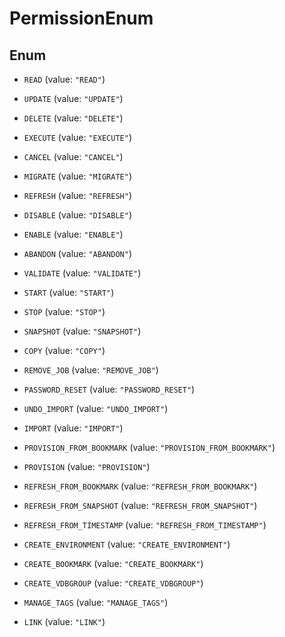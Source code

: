 

# PermissionEnum

## Enum


* `READ` (value: `"READ"`)

* `UPDATE` (value: `"UPDATE"`)

* `DELETE` (value: `"DELETE"`)

* `EXECUTE` (value: `"EXECUTE"`)

* `CANCEL` (value: `"CANCEL"`)

* `MIGRATE` (value: `"MIGRATE"`)

* `REFRESH` (value: `"REFRESH"`)

* `DISABLE` (value: `"DISABLE"`)

* `ENABLE` (value: `"ENABLE"`)

* `ABANDON` (value: `"ABANDON"`)

* `VALIDATE` (value: `"VALIDATE"`)

* `START` (value: `"START"`)

* `STOP` (value: `"STOP"`)

* `SNAPSHOT` (value: `"SNAPSHOT"`)

* `COPY` (value: `"COPY"`)

* `REMOVE_JOB` (value: `"REMOVE_JOB"`)

* `PASSWORD_RESET` (value: `"PASSWORD_RESET"`)

* `UNDO_IMPORT` (value: `"UNDO_IMPORT"`)

* `IMPORT` (value: `"IMPORT"`)

* `PROVISION_FROM_BOOKMARK` (value: `"PROVISION_FROM_BOOKMARK"`)

* `PROVISION` (value: `"PROVISION"`)

* `REFRESH_FROM_BOOKMARK` (value: `"REFRESH_FROM_BOOKMARK"`)

* `REFRESH_FROM_SNAPSHOT` (value: `"REFRESH_FROM_SNAPSHOT"`)

* `REFRESH_FROM_TIMESTAMP` (value: `"REFRESH_FROM_TIMESTAMP"`)

* `CREATE_ENVIRONMENT` (value: `"CREATE_ENVIRONMENT"`)

* `CREATE_BOOKMARK` (value: `"CREATE_BOOKMARK"`)

* `CREATE_VDBGROUP` (value: `"CREATE_VDBGROUP"`)

* `MANAGE_TAGS` (value: `"MANAGE_TAGS"`)

* `LINK` (value: `"LINK"`)



